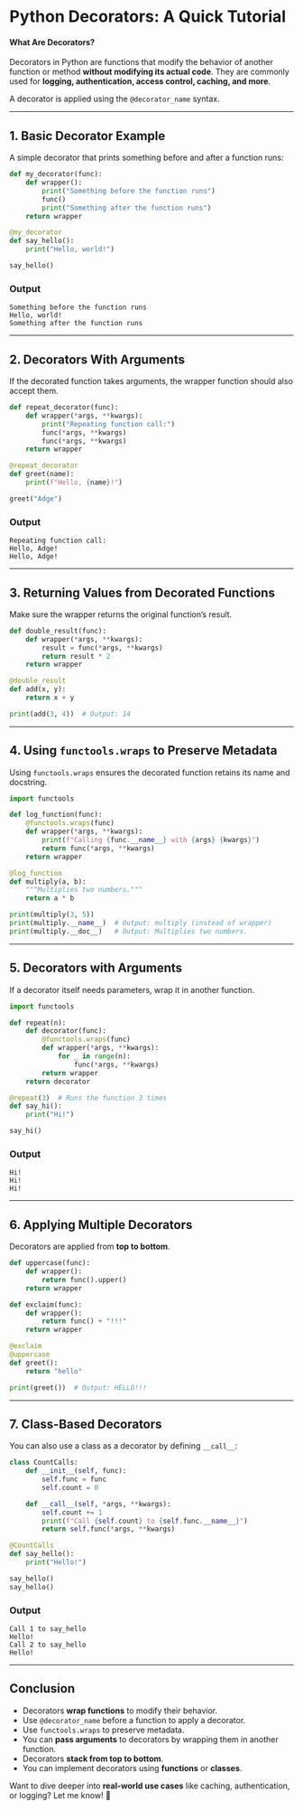 # Python Decorators: A Quick Tutorial

#### **What Are Decorators?**

Decorators in Python are functions that modify the behavior of another function or method **without modifying its actual code**. They are commonly used for **logging, authentication, access control, caching, and more**.

A decorator is applied using the `@decorator_name` syntax.

---

## **1. Basic Decorator Example**

A simple decorator that prints something before and after a function runs:

```python
def my_decorator(func):
    def wrapper():
        print("Something before the function runs")
        func()
        print("Something after the function runs")
    return wrapper

@my_decorator
def say_hello():
    print("Hello, world!")

say_hello()
```

### **Output**

```
Something before the function runs
Hello, world!
Something after the function runs
```

---

## **2. Decorators With Arguments**

If the decorated function takes arguments, the wrapper function should also accept them.

```python
def repeat_decorator(func):
    def wrapper(*args, **kwargs):
        print("Repeating function call:")
        func(*args, **kwargs)
        func(*args, **kwargs)
    return wrapper

@repeat_decorator
def greet(name):
    print(f"Hello, {name}!")

greet("Adge")
```

### **Output**

```
Repeating function call:
Hello, Adge!
Hello, Adge!
```

---

## **3. Returning Values from Decorated Functions**

Make sure the wrapper returns the original function’s result.

```python
def double_result(func):
    def wrapper(*args, **kwargs):
        result = func(*args, **kwargs)
        return result * 2
    return wrapper

@double_result
def add(x, y):
    return x + y

print(add(3, 4))  # Output: 14
```

---

## **4. Using `functools.wraps` to Preserve Metadata**

Using `functools.wraps` ensures the decorated function retains its name and docstring.

```python
import functools

def log_function(func):
    @functools.wraps(func)
    def wrapper(*args, **kwargs):
        print(f"Calling {func.__name__} with {args} {kwargs}")
        return func(*args, **kwargs)
    return wrapper

@log_function
def multiply(a, b):
    """Multiplies two numbers."""
    return a * b

print(multiply(3, 5))
print(multiply.__name__)  # Output: multiply (instead of wrapper)
print(multiply.__doc__)   # Output: Multiplies two numbers.
```

---

## **5. Decorators with Arguments**

If a decorator itself needs parameters, wrap it in another function.

```python
import functools

def repeat(n):
    def decorator(func):
        @functools.wraps(func)
        def wrapper(*args, **kwargs):
            for _ in range(n):
                func(*args, **kwargs)
        return wrapper
    return decorator

@repeat(3)  # Runs the function 3 times
def say_hi():
    print("Hi!")

say_hi()
```

### **Output**

```
Hi!
Hi!
Hi!
```

---

## **6. Applying Multiple Decorators**

Decorators are applied from **top to bottom**.

```python
def uppercase(func):
    def wrapper():
        return func().upper()
    return wrapper

def exclaim(func):
    def wrapper():
        return func() + "!!!"
    return wrapper

@exclaim
@uppercase
def greet():
    return "hello"

print(greet())  # Output: HELLO!!!
```

---

## **7. Class-Based Decorators**

You can also use a class as a decorator by defining `__call__`:

```python
class CountCalls:
    def __init__(self, func):
        self.func = func
        self.count = 0

    def __call__(self, *args, **kwargs):
        self.count += 1
        print(f"Call {self.count} to {self.func.__name__}")
        return self.func(*args, **kwargs)

@CountCalls
def say_hello():
    print("Hello!")

say_hello()
say_hello()
```

### **Output**

```
Call 1 to say_hello
Hello!
Call 2 to say_hello
Hello!
```

---

## **Conclusion**

- Decorators **wrap functions** to modify their behavior.
- Use `@decorator_name` before a function to apply a decorator.
- Use `functools.wraps` to preserve metadata.
- You can **pass arguments** to decorators by wrapping them in another function.
- Decorators **stack from top to bottom**.
- You can implement decorators using **functions** or **classes**.

Want to dive deeper into **real-world use cases** like caching, authentication, or logging? Let me know! 🚀
